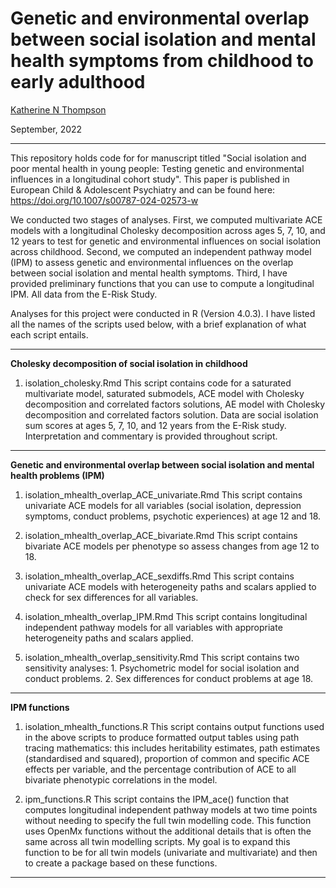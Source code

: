 # Genetic and environmental overlap between social isolation and mental health symptoms from childhood to early adulthood 
[Katherine N Thompson](https://twitter.com/KTNThompson)

September, 2022

***

This repository holds code for for manuscript titled "Social isolation and poor mental health in young people: Testing genetic and environmental influences in a longitudinal cohort study". This paper is published in European Child & Adolescent Psychiatry and can be found here: https://doi.org/10.1007/s00787-024-02573-w 

We conducted two stages of analyses. First, we computed multivariate ACE models with a longitudinal Cholesky decomposition across ages 5, 7, 10, and 12 years to test for genetic and environmental influences on social isolation across childhood. Second, we computed an independent pathway model (IPM) to assess genetic and environmental influences on the overlap between social isolation and mental health symptoms. Third, I have  provided preliminary functions that you can use to compute a longitudinal IPM. All data from the E-Risk Study. 

Analyses for this project were conducted in R (Version 4.0.3). I have listed all the names of the scripts used below, with a brief explanation of what each script entails. 

***

**Cholesky decomposition of social isolation in childhood**

1. isolation_cholesky.Rmd
This script contains code for a saturated multivariate model, saturated submodels, ACE model with Cholesky decomposition and correlated factors solutions, AE model with Cholesky decomposition and correlated factors solution. Data are social isolation sum scores at ages 5, 7, 10, and 12 years from the E-Risk study. Interpretation and commentary is provided throughout script. 


***

**Genetic and environmental overlap between social isolation and mental health problems (IPM)**

1. isolation_mhealth_overlap_ACE_univariate.Rmd
This script contains univariate ACE models for all variables (social isolation, depression symptoms, conduct problems, psychotic experiences) at age 12 and 18.

2. isolation_mhealth_overlap_ACE_bivariate.Rmd 
This script contains bivariate ACE models per phenotype so assess changes from age 12 to  18. 

3. isolation_mhealth_overlap_ACE_sexdiffs.Rmd 
This script contains univariate ACE models with heterogeneity paths and scalars applied to check for sex differences for all variables. 

4. isolation_mhealth_overlap_IPM.Rmd
This script contains longitudinal independent pathway models for all variables with appropriate heterogeneity paths and scalars applied. 

5. isolation_mhealth_overlap_sensitivity.Rmd 
This script contains two sensitivity analyses: 1. Psychometric model for social isolation and conduct problems. 2. Sex differences for conduct problems at age 18.  

***

**IPM functions**

1. isolation_mhealth_functions.R 
This script contains output functions used in the above scripts to produce formatted output tables using path tracing mathematics: this includes heritability estimates, path estimates (standardised and squared), proportion of common and specific ACE effects per variable, and the percentage contribution of ACE to all bivariate phenotypic correlations in the model. 

2. ipm_functions.R
This script contains the IPM_ace() function that computes longitudinal independent pathway models at two time points without needing to specify the full twin modelling code. This function uses OpenMx functions without the additional details that is often the same across all twin modelling scripts. My goal is to expand this function to be for all twin models (univariate and multivariate) and then to create a package based on these functions. 

***
